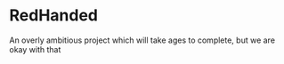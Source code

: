 # RedHanded
An overly ambitious project which will take ages to complete, but we are okay with that
